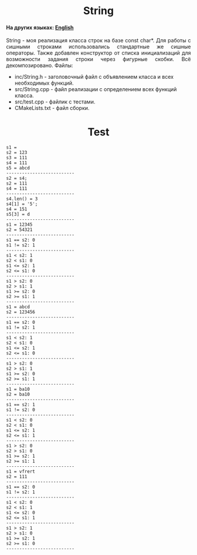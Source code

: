 <h1 align="center">String</h1>
<h4>На других языках: <a href="https://github.com/AlferovKirill/Study/blob/main/№1%20String/README.md">English</a></h4>

<p align="justify">String - моя реализация класса строк на базе const char*. Для работы с сишными строками использовались стандартные же сишные операторы. Также добавлен конструктор от списка инициализаций для возможности задания строки через фигурные скобки. Всё декомпозировано. Файлы:</p>
<ul>
  <li>inc/String.h - заголовочный файл с объявлением класса и всех необходимых функций.</li>
  <li>src/String.cpp - файл реализации с определением всех функций класса.</li>
  <li>src/test.cpp - файлик с тестами.</li>
  <li>CMakeLists.txt - файл сборки.</li>
</ul>

<h1 align="center">Test</h1>

```
s1 =
s2 = 123
s3 = 111
s4 = 111
s5 = abcd
--------------------------
s2 = s4;
s2 = 111
s4 = 111
--------------------------
s4.len() = 3
s4[1] = '5';
s4 = 151
s5[3] = d
--------------------------
s1 = 12345
s2 = 54321
--------------------------
s1 == s2: 0
s1 != s2: 1
--------------------------
s1 < s2: 1
s2 < s1: 0
s1 <= s2: 1
s2 <= s1: 0
--------------------------
s1 > s2: 0
s2 > s1: 1
s1 >= s2: 0
s2 >= s1: 1
--------------------------
s1 = abcd
s2 = 123456
--------------------------
s1 == s2: 0
s1 != s2: 1
--------------------------
s1 < s2: 1
s2 < s1: 0
s1 <= s2: 1
s2 <= s1: 0
--------------------------
s1 > s2: 0
s2 > s1: 1
s1 >= s2: 0
s2 >= s1: 1
--------------------------
s1 = ba10
s2 = ba10
--------------------------
s1 == s2: 1
s1 != s2: 0
--------------------------
s1 < s2: 0
s2 < s1: 0
s1 <= s2: 1
s2 <= s1: 1
--------------------------
s1 > s2: 0
s2 > s1: 0
s1 >= s2: 1
s2 >= s1: 1
--------------------------
s1 = vfrert
s2 = 111
--------------------------
s1 == s2: 0
s1 != s2: 1
--------------------------
s1 < s2: 0
s2 < s1: 1
s1 <= s2: 0
s2 <= s1: 1
--------------------------
s1 > s2: 1
s2 > s1: 0
s1 >= s2: 1
s2 >= s1: 0
--------------------------
```

